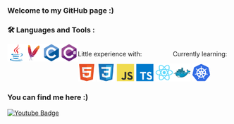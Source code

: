 ### Welcome to my GitHub page :)

### :hammer_and_wrench: Languages and Tools :
<div style="display: flex">
  <img src="https://github.com/devicons/devicon/blob/master/icons/java/java-original.svg" height=40/>
  <img src="https://github.com/devicons/devicon/blob/master/icons/maven/maven-original.svg" height=40/>
  <img src="https://github.com/devicons/devicon/blob/master/icons/c/c-original.svg" height=40/>
  <img src="https://github.com/devicons/devicon/blob/master/icons/csharp/csharp-original.svg" height=40/>
  <div>
    <p>Little experience with:</p>
    <img src="https://github.com/devicons/devicon/blob/master/icons/html5/html5-original.svg" height=40/>
    <img src="https://github.com/devicons/devicon/blob/master/icons/css3/css3-original.svg" height=40/>
    <img src="https://github.com/devicons/devicon/blob/master/icons/javascript/javascript-original.svg" height=40/>
    <img src="https://github.com/devicons/devicon/blob/master/icons/typescript/typescript-original.svg" height=40/>
    <img src="https://github.com/devicons/devicon/blob/master/icons/react/react-original.svg" height=40/>
  </div>
  <div>
    <p>Currently learning: </p>
    <img src="https://github.com/devicons/devicon/blob/master/icons/docker/docker-original.svg" height=40/>
    <img src="https://github.com/devicons/devicon/blob/master/icons/kubernetes/kubernetes-original.svg" height=40/>
  </div>
</div>

### You can find me here :)
<a href="https://www.youtube.com/@FriendlyDiamond">
  <img src="https://img.shields.io/badge/YouTube-red?style=for-the-badge&logo=youtube&logoColor=white" alt="Youtube Badge"/>
</a>

